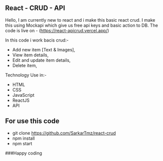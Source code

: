 ## React - CRUD - API 

Hello, I am currently new to react and i make this basic react crud. I make this using Mockapi which give us free api keys and basic action to DB.
The code is live on - (https://react-apicrud.vercel.app/)

In this code i work bacis crud:-
- Add new item [Text & Images],
- View item details,
- Edit and update item details,
- Delete item,

Technology Use in:-
- HTML
- CSS
- JavaScript
- ReactJS
- API

## For use this code
- git clone https://github.com/SarkarTmz/react-crud
- npm install
- npm start
  
###Happy coding 
